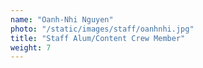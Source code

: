 ```yaml
---
name: "Oanh-Nhi Nguyen"
photo: "/static/images/staff/oanhnhi.jpg"
title: "Staff Alum/Content Crew Member"
weight: 7
---
```

